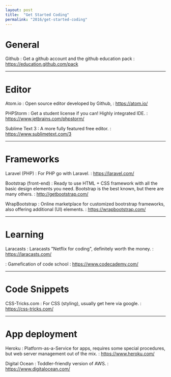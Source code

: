 ```yaml
---
layout: post
title:  "Get Started Coding"
permalink: "2016/get-started-coding"
---
```


# General

Github
: Get a github account and the github education pack
: <https://education.github.com/pack>

***

# Editor

Atom.io
: Open source editor developed by Github,
: <https://atom.io/>

PHPStorm
: Get a student license if you can! Highly integrated IDE.
: <https://www.jetbrains.com/phpstorm/>

Sublime Text 3
: A more fully featured free editor.
: <https://www.sublimetext.com/3>

***

# Frameworks

Laravel (PHP)
: For PHP go with Laravel.
: <https://laravel.com/>

Bootstrap (front-end)
: Ready to use HTML + CSS framework with all the basic design elements you need. Bootstrap is the best known, but there are many others.
: <http://getbootstrap.com/>

WrapBootstrap
: Online marketplace for customized bootrstrap frameworks, also offering additional (UI) elements.
: <https://wrapbootstrap.com/>

***

# Learning

Laracasts
: Laracasts "Netflix for coding", definitely worth the money.
: <https://laracasts.com/>

: Gamefication of code school
: <https://www.codecademy.com/>

***

# Code Snippets

CSS-Tricks.com
: For CSS (styling), usually get here via google.
: <https://css-tricks.com/>

***

# App deployment

Heroku
: Platform-as-a-Service for apps, requires some special procedures, but web server management out of the mix.
: <https://www.heroku.com/>

Digital Ocean
: Toddler-friendly version of AWS.
: <https://www.digitalocean.com/>
